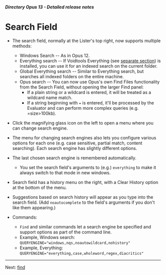 ##### Directory Opus 13 - Detailed release notes

# Search Field

- The search field, normally at the Lister's top right, now supports multiple methods:
  - Windows Search -- As in Opus 12.
  - Everything search -- If Voidtools Everything (see [separate section](/Manual/release_history/opus13_detailed/everything.md)) is installed, you can use it for an indexed search on the current folder.
  - Global Everything search -- Similar to Everything search, but searches all indexed folders on the entire machine.
  - Opus search -- You can now use Opus's own Find Files functionality from the Search Field, without opening the larger Find panel:
    - If a plain string or a wildcard is entered, it will be treated as a wildcard name match.
    - If a string beginning with `=` is entered, it'll be processed by the Evaluator and can perform more complex queries (e.g. =size\>100kb).

- Click the magnifying glass icon on the left to open a menu where you can change search engine.
- The menu for changing search engines also lets you configure various options for each one (e.g. case sensitive, partial match, content searching). Each search engine has slightly different options.
- The last chosen search engine is remembered automatically.
  - You set the search field's arguments to (e.g.) `everything` to make it always switch to that mode in new windows.

- Search field has a history menu on the right, with a Clear History option at the bottom of the menu.
- Suggestions based on search history will appear as you type into the search field. (Add `noautocomplete` to the field's arguments if you don't like them appearing.)
- Commands:
  - `Find` and similar commands let a search engine be specified and support options as part of the command line.
  - Example, Windows search: `QUERYENGINE="windows,nqs,noautowildcard,nohistory"`
  - Example, Everything: `QUERYENGINE="everything,case,wholeword,regex,diacritics"`

------------------------------------------------------------------------

Next: [find](/Manual/release_history/opus13_detailed/find.md)
